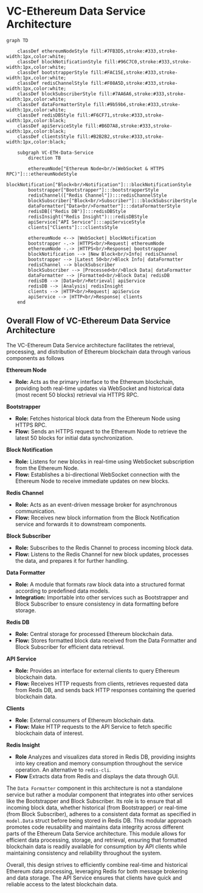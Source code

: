 # VC-Ethereum Data Service Architecture

```mermaid
graph TD

    classDef ethereumNodeStyle fill:#7FB3D5,stroke:#333,stroke-width:1px,color:white;
    classDef blockNotificationStyle fill:#96C7C0,stroke:#333,stroke-width:1px,color:white;
    classDef bootstrapperStyle fill:#FAC15E,stroke:#333,stroke-width:1px,color:white;
    classDef redisChannelStyle fill:#F08A5D,stroke:#333,stroke-width:1px,color:white;
    classDef blockSubscriberStyle fill:#7AA6A6,stroke:#333,stroke-width:1px,color:white;
    classDef dataFormatterStyle fill:#9b59b6,stroke:#333,stroke-width:1px,color:white;
    classDef redisDBStyle fill:#F6CF71,stroke:#333,stroke-width:1px,color:black;
    classDef apiServiceStyle fill:#B6D7A8,stroke:#333,stroke-width:1px,color:black;
    classDef clientsStyle fill:#B2B2B2,stroke:#333,stroke-width:1px,color:black;

    subgraph VC-ETH-Data-Service
        direction TB

        ethereumNode["Ethereum Node<br/>(WebSocket & HTTPS RPC)"]:::ethereumNodeStyle
        blockNotification["Block<br/>Notification"]:::blockNotificationStyle
        bootstrapper["Bootstrapper"]:::bootstrapperStyle
        redisChannel(["Redis Channel"]):::redisChannelStyle
        blockSubscriber["Block<br/>Subscriber"]:::blockSubscriberStyle
        dataFormatter["Data<br/>Formatter"]:::dataFormatterStyle
        redisDB[("Redis DB")]:::redisDBStyle
        redisInsight("Redis Insight"):::redisDBStyle
        apiService["API Service"]:::apiServiceStyle
        clients["Clients"]:::clientsStyle

        ethereumNode <--> |WebSocket| blockNotification
        bootstrapper -.-> |HTTPS<br/>Request| ethereumNode
        ethereumNode -.-> |HTTPS<br/>Response| bootstrapper
        blockNotification --> |New Block<br/>Info| redisChannel
        bootstrapper --> |Latest 50<br/>Block Info| dataFormatter
        redisChannel --> blockSubscriber
        blockSubscriber --> |Processed<br/>Block Data| dataFormatter
        dataFormatter --> |Formatted<br/>Block Data| redisDB
        redisDB --> |Data<br/>Retrieval| apiService
        redisDB --> |Analysis| redisInsight
        clients --> |HTTP<br/>Request| apiService
        apiService --> |HTTP<br/>Response| clients
    end
```

## Overall Flow of VC-Ethereum Data Service Architecture

The VC-Ethereum Data Service architecture facilitates the retrieval, processing, and distribution of Ethereum blockchain data through various components as follows

**Ethereum Node**
- **Role:** Acts as the primary interface to the Ethereum blockchain, providing both real-time updates via WebSocket and historical data (most recent 50 blocks) retrieval via HTTPS RPC.

**Bootstrapper**
- **Role:** Fetches historical block data from the Ethereum Node using HTTPS RPC.
- **Flow:** Sends an HTTPS request to the Ethereum Node to retrieve the latest 50 blocks for initial data synchronization.

**Block Notification**
- **Role:** Listens for new blocks in real-time using WebSocket subscription from the Ethereum Node.
- **Flow:** Establishes a bi-directional WebSocket connection with the Ethereum Node to receive immediate updates on new blocks.

**Redis Channel**
- **Role:** Acts as an event-driven message broker for asynchronous communication.
- **Flow:** Receives new block information from the Block Notification service and forwards it to downstream components.

**Block Subscriber**
- **Role:** Subscribes to the Redis Channel to process incoming block data.
- **Flow:** Listens to the Redis Channel for new block updates, processes the data, and prepares it for further handling.

**Data Formatter**
- **Role:** A module that formats raw block data into a structured format according to predefined data models.
- **Integration:** Importable into other services such as Bootstrapper and Block Subscriber to ensure consistency in data formatting before storage.

**Redis DB**
- **Role:** Central storage for processed Ethereum blockchain data.
- **Flow:** Stores formatted block data received from the Data Formatter and Block Subscriber for efficient data retrieval.

**API Service**
- **Role:** Provides an interface for external clients to query Ethereum blockchain data.
- **Flow:** Receives HTTP requests from clients, retrieves requested data from Redis DB, and sends back HTTP responses containing the queried blockchain data.

**Clients**
- **Role:** External consumers of Ethereum blockchain data.
- **Flow:** Make HTTP requests to the API Service to fetch specific blockchain data of interest.

**Redis Insight**
- **Role** Analyzes and visualizes data stored in Redis DB, providing insights into key creation and memory consumption throughout the service operation. An alternative to `redis-cli`.
- **Flow** Extracts data from Redis and displays the data through GUI.

The `Data Formatter` component in this architecture is not a standalone service but rather a modular component that integrates into other services like the Bootstrapper and Block Subscriber. Its role is to ensure that all incoming block data, whether historical (from Bootstrapper) or real-time (from Block Subscriber), adheres to a consistent data format as specified in `model.Data` struct before being stored in Redis DB. This modular approach promotes code reusability and maintains data integrity across different parts of the Ethereum Data Service architecture. This module allows for efficient data processing, storage, and retrieval, ensuring that formatted blockchain data is readily available for consumption by API clients while maintaining consistency and reliability throughout the system.

Overall, this design strives to efficiently combine real-time and historical Ethereum data processing, leveraging Redis for both message brokering and data storage. The API Service ensures that clients have quick and reliable access to the latest blockchain data. 
